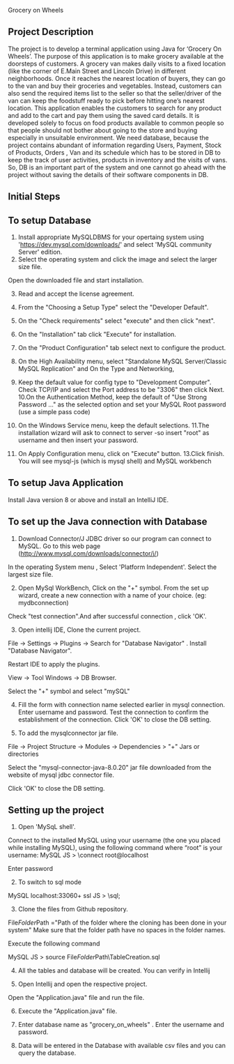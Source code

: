 Grocery on Wheels


Project Description
-----------------------------
The project is to develop a terminal application using Java for ‘Grocery On Wheels’. The purpose of this
application is to make grocery available at the doorsteps of customers. A grocery van makes daily visits
to a fixed location (like the corner of E.Main Street and Lincoln Drive) in different neighborhoods. Once
it reaches the nearest location of buyers, they can go to the van and buy their groceries and vegetables.
Instead, customers can also send the required items list to the seller so that the seller/driver of the van can
keep the foodstuff ready to pick before hitting one’s nearest location.
This application enables the customers to search for any product and add to the cart and pay them using the
saved card details. It is developed solely to focus on food products available to common people so that
people should not bother about going to the store and buying especially in unsuitable environment.
We need database, because the project contains abundant of information regarding Users, Payment, Stock
of Products, Orders , Van and its schedule which has to be stored in DB to keep the track of user activities,
products in inventory and the visits of vans. So, DB is an important part of the system and one cannot go
ahead with the project without saving the details of their software components in DB.

Initial Steps
------------

To setup Database
-------------------
1. Install appropriate MySQLDBMS for your opertaing system using 'https://dev.mysql.com/downloads/' and select 'MySQL community Server' edition.
2. Select the operating system and click the image and select the larger size file. 

Open the downloaded file and start installation.

3. Read and accept the license agreement.

4. From the "Choosing a Setup Type" select the "Developer Default".

5. On the "Check requirements" select "execute" and then click "next". 

6. On the "Installation" tab click "Execute" for installation.
7. On the "Product Configuration" tab select next to configure the product.
 
8. On the High Availability menu, select "Standalone MySQL Server/Classic MySQL Replication" and On the Type and Networking, 
9. Keep the default value for config type to "Development Computer". Check TCP/IP and select the Port address to be "3306" then click Next.
10.On the Authentication Method, keep the default of "Use Strong Password ..." as the selected option and set your MySQL Root password (use a simple pass code)
11. On the Windows Service menu, keep the default selections.
11.The installation wizard will ask to connect to server -so insert "root" as username and then insert your password.
12. On Apply Configuration menu, click on "Execute" button.
13.Click finish. You will see mysql-js (which is mysql shell) and MySQL workbench


To setup Java Application
----------------------------
Install Java version 8 or above and install an IntelliJ IDE.

To set up the Java connection with Database
-----------------------------------------------

1. Download Connector/J JDBC driver so our program can connect to MySQL. Go to this web page (http://www.mysql.com/downloads/connector/j/)

In the operating System menu , Select 'Platform Independent'. Select the largest size file.

2. Open MySql WorkBench, Click on the "+" symbol. From the set up wizard,  create a new connection with a name of your choice. (eg: mydbconnection)

Check "test connection".And after successful connection , click 'OK'.

3. Open intellij IDE, Clone the current project.

File -> Settings -> Plugins -> Search for "Database Navigator" . Install "Database Navigator".

Restart IDE to apply the plugins.

View -> Tool Windows -> DB Browser.

Select the "+" symbol and select "mySQL" 

4. Fill the form with connection name selected earlier in mysql connection.
Enter username and password.
Test the connection to confirm the establishment of the connection. Click 'OK' to close the DB setting.

5. To add the mysqlconnector jar file.

File -> Project Structure -> Modules -> Dependencies > "+" Jars or directories 

Select the "mysql-connector-java-8.0.20" jar file downloaded from the website of mysql jdbc connector file.

Click 'OK' to close the DB setting.



Setting up the project
----------------------
1. Open 'MySqL  shell'.

Connect to the installed MySQL using your username (the one you placed while installing MySQL), using the following command where “root” is your username: 
 MySQL  JS > \connect root@localhost

Enter password

2. To switch to sql mode

 MySQL  localhost:33060+ ssl  JS > \sql;

3. Clone the files from Github repository. 

File$Folder$Path ="Path of the folder where the cloning has been done in your system"
Make sure that the folder path have no spaces in the folder names.

Execute the following command

 MySQL  JS > source File$Folder$Path\TableCreation.sql

4. All the tables and database will be created. You can verify in Intellij

5. Open Intellij and open the respective project. 

Open the "Application.java" file and run the file.

6. Execute the "Application.java" file.

7. Enter database name as "grocery_on_wheels" . Enter the username and password. 

8. Data will be entered in the Database with available csv files and you can query the database.


